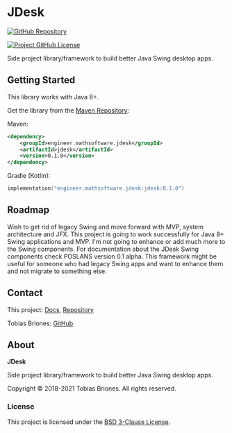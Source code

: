 # JDesk

[![GitHub Repository](https://img.shields.io/static/v1?label=GITHUB&message=REPOSITORY&labelColor=555&color=0277bd&style=for-the-badge&logo=GITHUB)](https://github.com/tobiasbriones/jdesk)

[![Project GitHub License](https://img.shields.io/github/license/tobiasbriones/jdesk?style=flat-square)](https://github.com/tobiasbriones/jdesk/blob/main/LICENSE)

Side project library/framework to build better Java Swing desktop apps.

## Getting Started

This library works with Java 8+.

Get the library from
the [Maven Repository](https://search.maven.org/artifact/engineer.mathsoftware.jdesk/jdesk/0.1.0/jar):

Maven:

```xml
<dependency>
    <groupId>engineer.mathsoftware.jdesk</groupId>
    <artifactId>jdesk</artifactId>
    <version>0.1.0</version>
</dependency>
```

Gradle (Kotlin):

```kotlin
implementation("engineer.mathsoftware.jdesk:jdesk:0.1.0")
```

## Roadmap

Wish to get rid of legacy Swing and move forward with MVP, system architecture
and JFX. This project is going to work successfully for Java 8+ Swing
applications and MVP. I'm not going to enhance or add much more to the Swing
components. For documentation about the JDesk Swing components check POSLANS
version 0.1 alpha. This framework might be useful for someone who had legacy
Swing apps and want to enhance them and not migrate to something else.

## Contact

This project: [Docs](https://tobiasbriones.github.io/jdesk),
[Repository](https://github.com/tobiasbriones/jdesk)

Tobias Briones: [GitHub](https://github.com/tobiasbriones)

## About

**JDesk**

Side project library/framework to build better Java Swing desktop apps.

Copyright © 2018-2021 Tobias Briones. All rights reserved.

### License

This project is licensed under the [BSD 3-Clause License](LICENSE).
